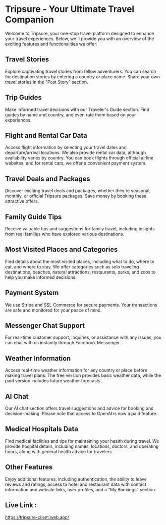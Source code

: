 
# Tripsure - Your Ultimate Travel Companion

Welcome to Tripsure, your one-stop travel platform designed to enhance your travel experiences. Below, we'll provide you with an overview of the exciting features and functionalities we offer:

## Travel Stories

Explore captivating travel stories from fellow adventurers. You can search for destination stories by entering a country or place name. Share your own travel stories in the "Post Story" section.

## Trip Guides
Make informed travel decisions with our Traveler's Guide section. Find guides by name and country, and even rate them based on your experiences.

## Flight and Rental Car Data

Access flight information by selecting your travel dates and departure/arrival locations. We also provide rental car data, although availability varies by country. You can book flights through official airline websites, and for rental cars, we offer a convenient payment system.

## Travel Deals and Packages

Discover exciting travel deals and packages, whether they're seasonal, monthly, or official Tripsure packages. Save money by booking these attractive offers.

## Family Guide Tips
Receive valuable tips and suggestions for family travel, including insights from real families who have explored various destinations.

## Most Visited Places and Categories
Find details about the most visited places, including what to do, where to eat, and where to stay. We offer categories such as solo traveling destinations, beaches, natural attractions, restaurants, parks, and zoos to help you make informed decisions.

## Payment System
We use Stripe and SSL Commerce for secure payments. Your transactions are safe and monitored for your peace of mind.

## Messenger Chat Support 
For real-time customer support, inquiries, or assistance with any issues, you can chat with us instantly through Facebook Messenger.

## Weather Information
Access real-time weather information for any country or place before making travel plans. The free version provides basic weather data, while the paid version includes future weather forecasts.

## AI Chat 
Our AI chat section offers travel suggestions and advice for booking and decision-making. Please note that access to OpenAI is now a paid feature.

## Medical Hospitals Data

Find medical facilities and tips for maintaining your health during travel. We provide hospital details, including names, locations, doctors, and operating hours, along with general health advice for travelers

## Other Features 

Enjoy additional features, including authentication, the ability to leave reviews and ratings, access to hotel and restaurant data with contact information and website links, user profiles, and a "My Bookings" section.

## Live Link : 
https://tripsure-client.web.app/
